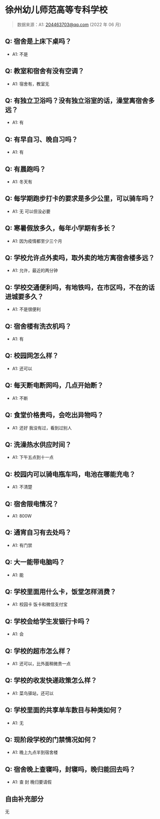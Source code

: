 # 徐州幼儿师范高等专科学校

> 数据来源：A1: 204463703@qq.com (2022 年 06 月)

## Q: 宿舍是上床下桌吗？

- A1: 不是

## Q: 教室和宿舍有没有空调？

- A1: 宿舍有，教室无

## Q: 有独立卫浴吗？没有独立浴室的话，澡堂离宿舍多远？

- A1: 有

## Q: 有早自习、晚自习吗？

- A1: 有

## Q: 有晨跑吗？

- A1: 冬天有

## Q: 每学期跑步打卡的要求是多少公里，可以骑车吗？

- A1: 无 可以但没必要

## Q: 寒暑假放多久，每年小学期有多长？

- A1: 因为疫情都至少三个月

## Q: 学校允许点外卖吗，取外卖的地方离宿舍楼多远？

- A1: 允许，最近的两分钟

## Q: 学校交通便利吗，有地铁吗，在市区吗，不在的话进城要多久？

- A1: 不是很便利

## Q: 宿舍楼有洗衣机吗？

- A1: 有

## Q: 校园网怎么样？

- A1: 还可以

## Q: 每天断电断网吗，几点开始断？

- A1: 不断

## Q: 食堂价格贵吗，会吃出异物吗？

- A1: 还好 我没有过，看到过别人

## Q: 洗澡热水供应时间？

- A1: 下午五点到十一点

## Q: 校园内可以骑电瓶车吗，电池在哪能充电？

- A1: 不清楚

## Q: 宿舍限电情况？

- A1: 800W

## Q: 通宵自习有去处吗？

- A1: 有门禁

## Q: 大一能带电脑吗？

- A1: 能

## Q: 学校里面用什么卡，饭堂怎样消费？

- A1: 校园卡   饭卡和微信支付宝

## Q: 学校会给学生发银行卡吗？

- A1: 会

## Q: 学校的超市怎么样？

- A1: 还可以，比外面稍微贵一点

## Q: 学校的收发快递政策怎么样？

- A1: 菜鸟驿站，还可以

## Q: 学校里面的共享单车数目与种类如何？

- A1: 无

## Q: 现阶段学校的门禁情况如何？

- A1: 晚上九点半到宿舍楼

## Q: 宿舍晚上查寝吗，封寝吗，晚归能回去吗？

- A1: 查 封 晚归要请假

## 自由补充部分

无